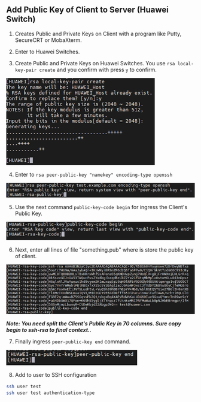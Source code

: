 Add Public Key of Client to Server (Huawei Switch)
---


1. Creates Public and Private Keys on Client with a program like Putty, SecureCRT or MobaXterm.

2. Enter to Huawei Switches.

3. Create Public and Private Keys on Huawei Switches. You use `rsa local-key-pair create` and you confirm with press `y` to confirm.

  ![png](./images/rsa_create.png)

4. Enter to `rsa peer-public-key "namekey" encoding-type openssh`

  ![png](./images/enter-peer-public.png)

5. Use the next command `public-key-code begin` for ingress the Client's Public Key.

  ![png](./images/pubickey.png)

6. Next, enter all lines of file "something.pub" where is store the public key of client.

  ![png](./images/publickeyclient.png)

  ***Note: You need split the Client's Public Key in 70 columns. Sure copy begin to ssh-rsa to final context.***.

7. Finally ingress `peer-public-key end` command.

  ![png](./images/exitpublickey.png)


8. Add to user to SSH configuration
```sh
ssh user test
ssh user test authentication-type
```
